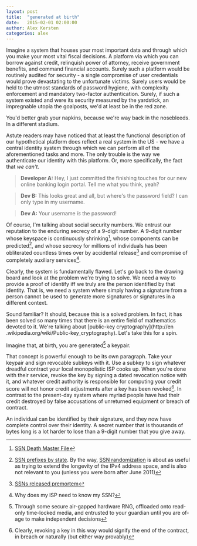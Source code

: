 ```yaml
---
layout: post
title:  "generated at birth"
date:   2015-02-01 02:00:00
author: Alex Kersten
categories: alex
---
```


Imagine a system that houses your most important data and through which you
make your most vital fiscal decisions. A platform via which you can borrow
against credit, relinquish power of attorney, receive government benefits, and
command financial accounts. Surely such a platform would be routinely audited
for security - a single compromise of user credentials would prove devastating
to the unfortunate victims. Surely users would be held to the utmost
standards of password hygiene, with complexity enforcement and mandatory
two-factor authentication. Surely, if such a system existed and were
its security measured by the yardstick, an impregnable utopia the
goalposts, we'd at least be in the red zone.

You'd better grab your napkins, because we're way back in the nosebleeds. In
a different stadium.

Astute readers may have noticed that at least the functional description of
our hypothetical platform does reflect a real system in the US - we have a
central identity system through which we can perform all of the
aforementioned tasks and more. The only trouble is the way we authenticate
our identity with this platform. Or, more specifically, the fact that *we
can't*.

> **Developer A:** Hey, I just committed the finishing touches for our new
online banking login portal. Tell me what you think, yeah?

> **Dev B:** This looks great and all, but where's the password field? I can
only type in my username.

> **Dev A:** Your username _is_ the password!

Of course, I'm talking about social security numbers. We entrust our
reputation to the enduring secrecy of a 9-digit number. A 9-digit number
whose keyspace is continuously shrinking[^1], whose components can be
predicted[^2], and whose secrecy for millions of individuals has been
obliterated countless times over by accidental release[^3] and compromise of
completely auxiliary services[^4].

Clearly, the system is fundamentally flawed. Let's go back to the drawing
board and look at the problem we're trying to solve. We need a way to provide
a proof of identify iff we truly are the person identified by that identity.
That is, we need a system where simply having a signature from a person
cannot be used to generate more signatures or signatures in a different
context.

Sound familiar? It should, because this is a solved problem. In fact, it has
been solved so many times that there is an entire field of mathematics
devoted to it. We're talking about [public-key cryptography](http://en
.wikipedia.org/wiki/Public-key_cryptography). Let's take this for a spin.

Imagine that, at birth, you are generated[^5] a keypair.

That concept is powerful enough to be its own paragraph. Take your keypair
and sign revocable subkeys with it. Use a subkey to sign whatever dreadful
contract your local monopolistic ISP cooks up. When you're done with their
service, revoke the key by signing a dated revocation notice with it, and
whatever credit authority is responsible for computing your credit score will
not honor credit adjustments after a key has been revoked[^6]. In contrast to
the present-day system where myriad people have had their credit destroyed
by false accusations of unreturned equipment or breach of contract.

An individual can be identified by their signature, and they now have complete
control over their identity. A secret number that is thousands of bytes long
is a lot harder to lose than a 9-digit number that you give away.


[^1]: [SSN Death Master File](http://ssdmf.info/)
[^2]: [SSN prefixes by state](http://www.ssa.gov/employer/stateweb.htm). By the way, [SSN randomization](http://www.ssa.gov/employer/randomization.html)  is about as useful as trying to extend the longevity of the IPv4 address space, and is also not relevant to you (unless you were born after June 2011)
[^3]: [SSNs released premortem](http://cancelthesefunerals.com/)
[^4]: Why does my ISP need to know my SSN?
[^5]: Through some secure air-gapped hardware RNG, offloaded onto read-only time-locked media, and entrusted to your guardian until you are of-age to make independent decisions
[^6]: Clearly, revoking a key in this way would signify the end of the contract, in breach or naturally (but either way provably)
